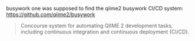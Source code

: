 busywork one was supposed to find the qiime2 busywork CI/CD
system: https://github.com/qiime2/busywork

> Concourse system for automating QIIME 2 development tasks, including continuous integration and continuous deployment (CI/CD).